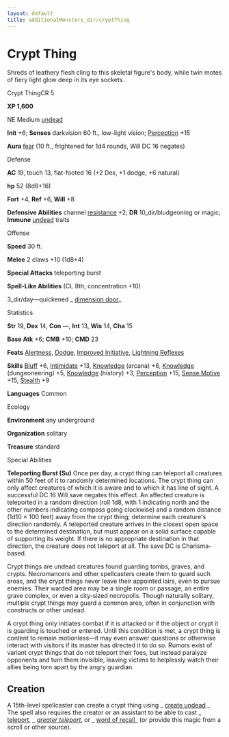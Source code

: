 ```yaml
---
layout: default
title: additionalMonsters_dir/cryptThing
---
```

# Crypt Thing

Shreds of leathery flesh cling to this skeletal figure's body, while twin motes of fiery light glow deep in its eye sockets.

Crypt ThingCR 5

**XP 1,600**

NE Medium [undead](monsters_dir/creatureTypes#_undead)

**Init** +6; **Senses** darkvision 60 ft., low-light vision; [Perception](additionalMonsters_dir/../skills_dir/perception#_perception) +15

**Aura** [fear](monsters_dir/universalMonsterRules#_fear-(su-or-sp)) (10 ft., frightened for 1d4 rounds, Will DC 16 negates)

Defense

**AC** 19, touch 13, flat-footed 16 (+2 Dex, +1 dodge, +6 natural)

**hp** 52 (8d8+16)

**Fort** +4, **Ref** +6, **Will** +8

**Defensive Abilities** channel [resistance](monsters_dir/universalMonsterRules#_resistance) +2; **DR** 10_dir/bludgeoning or magic; **Immune** [undead](monsters_dir/creatureTypes#_undead) traits

Offense

**Speed** 30 ft.

**Melee** 2 claws +10 (1d8+4)

**Special Attacks** teleporting burst

**Spell-Like Abilities** (CL 8th; concentration +10)

3_dir/day—quickened _ [dimension door](additionalMonsters_dir/../spells_dir/dimensionDoor#_dimension-door)_

Statistics

**Str** 19, **Dex** 14, **Con** —, **Int** 13, **Wis** 14, **Cha** 15

**Base Atk** +6; **CMB** +10; **CMD** 23

**Feats** [Alertness](additionalMonsters_dir/../feats#_alertness), [Dodge](additionalMonsters_dir/../feats#_dodge), [Improved Initiative](additionalMonsters_dir/../feats#_improved-initiative), [Lightning Reflexes](additionalMonsters_dir/../feats#_lightning-reflexes)

**Skills** [Bluff](additionalMonsters_dir/../skills_dir/bluff#_bluff) +6, [Intimidate](additionalMonsters_dir/../skills_dir/intimidate#_intimidate) +13, [Knowledge](additionalMonsters_dir/../skills_dir/knowledge#_knowledge) (arcana) +6, [Knowledge](additionalMonsters_dir/../skills_dir/knowledge#_knowledge) (dungeoneering) +5, [Knowledge](additionalMonsters_dir/../skills_dir/knowledge#_knowledge) (history) +3, [Perception](additionalMonsters_dir/../skills_dir/perception#_perception) +15, [Sense Motive](additionalMonsters_dir/../skills_dir/senseMotive#_sense-motive) +15, [Stealth](additionalMonsters_dir/../skills_dir/stealth#_stealth) +9

**Languages** Common

Ecology

**Environment** any underground

**Organization** solitary

**Treasure** standard

Special Abilities

**Teleporting Burst (Su)** Once per day, a crypt thing can teleport all creatures within 50 feet of it to randomly determined locations. The crypt thing can only affect creatures of which it is aware and to which it has line of sight. A successful DC 16 Will save negates this effect. An affected creature is teleported in a random direction (roll 1d8, with 1 indicating north and the other numbers indicating compass going clockwise) and a random distance (1d10 × 100 feet) away from the crypt thing; determine each creature's direction randomly. A teleported creature arrives in the closest open space to the determined destination, but must appear on a solid surface capable of supporting its weight. If there is no appropriate destination in that direction, the creature does not teleport at all. The save DC is Charisma-based.

Crypt things are undead creatures found guarding tombs, graves, and crypts. Necromancers and other spellcasters create them to guard such areas, and the crypt things never leave their appointed lairs, even to pursue enemies. Their warded area may be a single room or passage, an entire grave complex, or even a city-sized necropolis. Though naturally solitary, multiple crypt things may guard a common area, often in conjunction with constructs or other undead.

A crypt thing only initiates combat if it is attacked or if the object or crypt it is guarding is touched or entered. Until this condition is met, a crypt thing is content to remain motionless—it may even answer questions or otherwise interact with visitors if its master has directed it to do so. Rumors exist of variant crypt things that do not teleport their foes, but instead paralyze opponents and turn them invisible, leaving victims to helplessly watch their allies being torn apart by the angry guardian.

## Creation

A 15th-level spellcaster can create a crypt thing using _ [create undead](additionalMonsters_dir/../spells_dir/createUndead#_create-undead)._ The spell also requires the creator or an assistant to be able to cast _ [teleport](additionalMonsters_dir/../spells_dir/teleport#_teleport)_, _ [greater teleport](additionalMonsters_dir/../spells_dir/teleport#_teleport-greater)_, or _ [word of recall](additionalMonsters_dir/../spells_dir/wordOfRecall#_word-of-recall)_ (or provide this magic from a scroll or other source).

